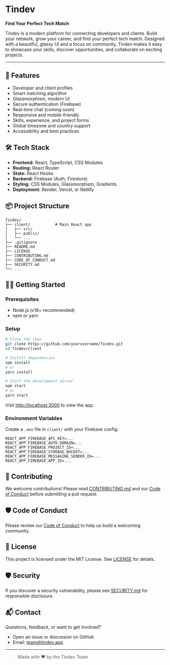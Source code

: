 # Tindev

**Find Your Perfect Tech Match**

Tindev is a modern platform for connecting developers and clients. Build your network, grow your career, and find your perfect tech match. Designed with a beautiful, glassy UI and a focus on community, Tindev makes it easy to showcase your skills, discover opportunities, and collaborate on exciting projects.

---

## 🚀 Features
- Developer and client profiles
- Smart matching algorithm
- Glassmorphism, modern UI
- Secure authentication (Firebase)
- Real-time chat (coming soon)
- Responsive and mobile-friendly
- Skills, experience, and project forms
- Global timezone and country support
- Accessibility and best practices

## 🛠️ Tech Stack
- **Frontend:** React, TypeScript, CSS Modules
- **Routing:** React Router
- **State:** React Hooks
- **Backend:** Firebase (Auth, Firestore)
- **Styling:** CSS Modules, Glassmorphism, Gradients
- **Deployment:** Render, Vercel, or Netlify

## 📦 Project Structure
```
Tindev/
├── client/           # Main React app
│   ├── src/
│   ├── public/
│   └── ...
├── .gitignore
├── README.md
├── LICENSE
├── CONTRIBUTING.md
├── CODE_OF_CONDUCT.md
├── SECURITY.md
└── ...
```

## 🧑‍💻 Getting Started

### Prerequisites
- Node.js (v18+ recommended)
- npm or yarn

### Setup
```bash
# Clone the repo
git clone https://github.com/yourusername/Tindev.git
cd Tindev/client

# Install dependencies
npm install
# or
yarn install

# Start the development server
npm start
# or
yarn start
```

Visit [http://localhost:3000](http://localhost:3000) to view the app.

### Environment Variables
Create a `.env` file in `client/` with your Firebase config:
```
REACT_APP_FIREBASE_API_KEY=...
REACT_APP_FIREBASE_AUTH_DOMAIN=...
REACT_APP_FIREBASE_PROJECT_ID=...
REACT_APP_FIREBASE_STORAGE_BUCKET=...
REACT_APP_FIREBASE_MESSAGING_SENDER_ID=...
REACT_APP_FIREBASE_APP_ID=...
```

## 🤝 Contributing
We welcome contributions! Please read [CONTRIBUTING.md](CONTRIBUTING.md) and our [Code of Conduct](CODE_OF_CONDUCT.md) before submitting a pull request.

## 🛡️ Code of Conduct
Please review our [Code of Conduct](CODE_OF_CONDUCT.md) to help us build a welcoming community.

## 📄 License
This project is licensed under the MIT License. See [LICENSE](LICENSE) for details.

## 🛡️ Security
If you discover a security vulnerability, please see [SECURITY.md](SECURITY.md) for responsible disclosure.

## 📬 Contact
Questions, feedback, or want to get involved?
- Open an issue or discussion on GitHub
- Email: team@tindev.app

---

> Made with ❤️ by the Tindev Team 